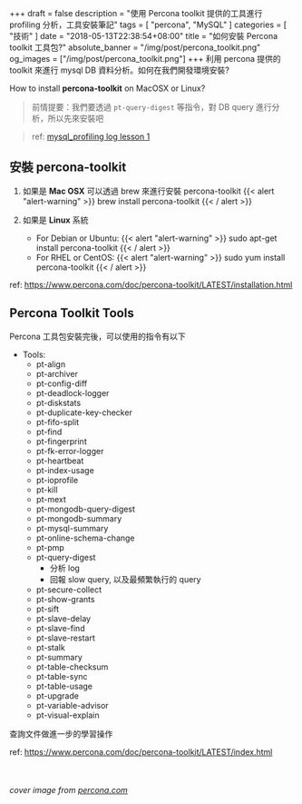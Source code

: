 +++
draft = false
description = "使用 Percona toolkit 提供的工具進行 profiling 分析，工具安裝筆記"
tags = [ "percona", "MySQL" ]
categories = [ "技術" ]
date = "2018-05-13T22:38:54+08:00"
title = "如何安裝 Percona toolkit 工具包?"
absolute_banner = "/img/post/percona_toolkit.png"
og_images = ["/img/post/percona_toolkit.png"]
+++
利用 percona 提供的 toolkit 來進行 mysql DB 資料分析。如何在我們開發環境安裝?

How to install __percona-toolkit__ on MacOSX or Linux?
<!--more-->

> 前情提要：我們要透過 `pt-query-digest` 等指令，對 DB query 進行分析，所以先來安裝吧

> ref: [mysql_profiling log lesson 1](/mysql_profiling_query_log)

## 安裝 percona-toolkit
1. 如果是 __Mac OSX__ 可以透過 brew 來進行安裝 percona-toolkit
{{< alert "alert-warning" >}}
brew install percona-toolkit
{{< / alert >}}

2. 如果是 __Linux__ 系統

    - For Debian or Ubuntu:
{{< alert "alert-warning" >}}
sudo apt-get install percona-toolkit
{{< / alert >}}
    - For RHEL or CentOS:
{{< alert "alert-warning" >}}
sudo yum install percona-toolkit
{{< / alert >}}

ref: https://www.percona.com/doc/percona-toolkit/LATEST/installation.html

## Percona Toolkit Tools

Percona 工具包安裝完後，可以使用的指令有以下

- Tools:
    - pt-align
    - pt-archiver
    - pt-config-diff
    - pt-deadlock-logger
    - pt-diskstats
    - pt-duplicate-key-checker
    - pt-fifo-split
    - pt-find
    - pt-fingerprint
    - pt-fk-error-logger
    - pt-heartbeat
    - pt-index-usage
    - pt-ioprofile
    - pt-kill
    - pt-mext
    - pt-mongodb-query-digest
    - pt-mongodb-summary
    - pt-mysql-summary
    - pt-online-schema-change
    - pt-pmp
    - pt-query-digest
        - 分析 log
        - 回報 slow query, 以及最頻繁執行的 query
    - pt-secure-collect
    - pt-show-grants
    - pt-sift
    - pt-slave-delay
    - pt-slave-find
    - pt-slave-restart
    - pt-stalk
    - pt-summary
    - pt-table-checksum
    - pt-table-sync
    - pt-table-usage
    - pt-upgrade
    - pt-variable-advisor
    - pt-visual-explain

查詢文件做進一步的學習操作

ref: https://www.percona.com/doc/percona-toolkit/LATEST/index.html

<br>

###### cover image from [percona.com](https://www.percona.com/software/database-tools/percona-toolkit)
